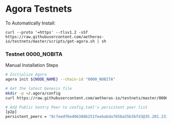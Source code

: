 # Agora Testnets

To Automatically Install:

```curl --proto '=https' --tlsv1.2 -sSf https://raw.githubusercontent.com/aetheras-io/testnets/master/scripts/get-agora.sh | sh```

### Testnet 0000_NOBITA

Manual Installation Steps

```sh
# Initialize Agora
agora init ${NODE_NAME} --chain-id "0000_NOBITA"

# Get the latest Genesis file
mkdir -p ~/.agora/config
curl https://raw.githubusercontent.com/aetheras-io/testnets/master/0000_NOBITA/genesis.json > ~/.agora/config/genesis.json

# Add Public Sentry Peer to config.toml's persistent peer list
[p2p]
persistent_peers = "8c7eedf6e406388b251feebabda7656a55b3bfd3@35.201.233.223:26656"
```
